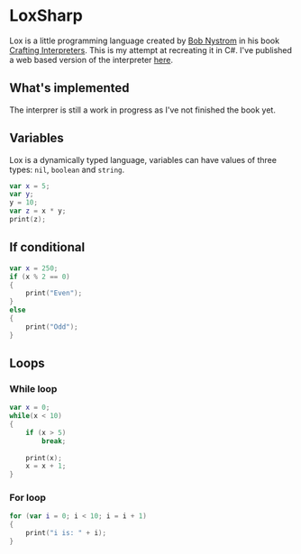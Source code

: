 # LoxSharp
Lox is a little programming language created by [Bob Nystrom](https://twitter.com/intent/user?screen_name=munificentbob) in his book [Crafting Interpreters](http://www.craftinginterpreters.com/). This is my attempt at recreating it in C#. I've published a web based version of the interpreter [here](https://encrypt0r.github.io/LoxSharp/).

## What's implemented
 The interprer is still a work in progress as I've not finished the book yet.
 
## Variables
Lox is a dynamically typed language, variables can have values of three types: `nil`, `boolean` and `string`.

```kotlin
var x = 5;
var y;
y = 10;
var z = x * y;
print(z);
```

## If conditional
```kotlin
var x = 250;
if (x % 2 == 0)
{
    print("Even");
}
else
{
    print("Odd");
}
```
## Loops

### While loop
```kotlin
var x = 0;
while(x < 10)
{
    if (x > 5)
        break;
        
    print(x);
    x = x + 1;
}
```
### For loop
```kotlin
for (var i = 0; i < 10; i = i + 1)
{
    print("i is: " + i);
}
```
